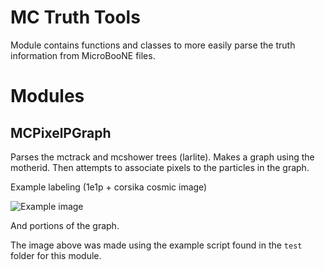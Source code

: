 # MC Truth Tools

Module contains functions and classes to more easily parse the truth information from MicroBooNE files.

# Modules

## MCPixelPGraph

Parses the mctrack and mcshower trees (larlite). Makes a graph using the motherid.
Then attempts to associate pixels to the particles in the graph.

Example labeling (1e1p + corsika cosmic image)

![Example image](https://raw.githubusercontent.com/LArbys/ublarcvapp/blob/master/ublarcvapp/MCTools/test/mcpg_example_1e1p_and_cosmic.png)


And portions of the graph.

The image above was made using the example script found in the `test` folder for this module.
